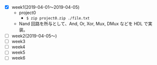 - [x] week1(2019-04-01〜2019-04-05)
  - project0
    - `$ zip project0.zip ./file.txt`
  - Nand 回路を所与として、And, Or, Xor, Mux, DMux などを HDL で実装。
- [ ] week2(2019-04-05〜)
- [ ] week3
- [ ] week4
- [ ] week5
- [ ] week6

